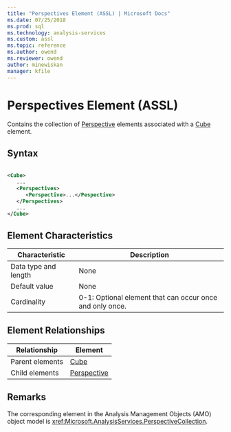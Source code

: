 ```yaml
---
title: "Perspectives Element (ASSL) | Microsoft Docs"
ms.date: 07/25/2018
ms.prod: sql
ms.technology: analysis-services
ms.custom: assl
ms.topic: reference
ms.author: owend
ms.reviewer: owend
author: minewiskan
manager: kfile
---
```

# Perspectives Element (ASSL)

  Contains the collection of [Perspective](../objects/perspective-element-assl.md) elements associated with a [Cube](../objects/cube-element-assl.md) element.  
  
## Syntax  
  
```xml  
  
<Cube>  
   ...  
   <Perspectives>  
      <Perspective>...</Pespective>  
   </Perspectives>  
   ...  
</Cube>  
```  
  
## Element Characteristics  
  
|Characteristic|Description|  
|--------------------|-----------------|  
|Data type and length|None|  
|Default value|None|  
|Cardinality|0-1: Optional element that can occur once and only once.|  
  
## Element Relationships  
  
|Relationship|Element|  
|------------------|-------------|  
|Parent elements|[Cube](../objects/cube-element-assl.md)|  
|Child elements|[Perspective](../objects/perspective-element-assl.md)|  
  
## Remarks  
 The corresponding element in the Analysis Management Objects (AMO) object model is <xref:Microsoft.AnalysisServices.PerspectiveCollection>.  
